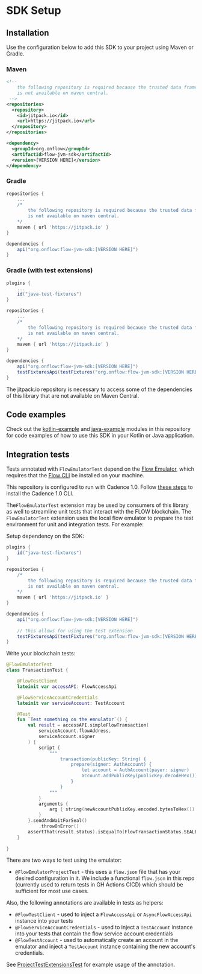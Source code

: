 # SDK Setup

## Installation

Use the configuration below to add this
SDK to your project using Maven or Gradle.

### Maven

```xml
<!--
    the following repository is required because the trusted data framework
    is not available on maven central.
 -->
<repositories>
  <repository>
    <id>jitpack.io</id>
    <url>https://jitpack.io</url>
  </repository>
</repositories>

<dependency>
  <groupId>org.onflow</groupId>
  <artifactId>flow-jvm-sdk</artifactId>
  <version>[VERSION HERE]</version>
</dependency>
```

### Gradle

```groovy
repositories {
    ...
    /*
        the following repository is required because the trusted data framework
        is not available on maven central.
    */
    maven { url 'https://jitpack.io' }
}

dependencies {
    api("org.onflow:flow-jvm-sdk:[VERSION HERE]")
}
```

### Gradle (with test extensions)

```groovy
plugins {
    ...
    id("java-test-fixtures")
}

repositories {
    ...
    /*
        the following repository is required because the trusted data framework
        is not available on maven central.
    */
    maven { url 'https://jitpack.io' }
}

dependencies {
    api("org.onflow:flow-jvm-sdk:[VERSION HERE]")
    testFixturesApi(testFixtures("org.onflow:flow-jvm-sdk:[VERSION HERE]"))
}
```

The jitpack.io repository is necessary to access some of the dependencies of this library that are not available on Maven Central.

## Code examples

Check out the [kotlin-example](../kotlin-example) and [java-example](../java-example) modules in this repository for code examples
of how to use this SDK in your Kotlin or Java application.

## Integration tests

Tests annotated with `FlowEmulatorTest` depend on the [Flow Emulator](https://github.com/onflow/flow-emulator), which requires that the [Flow CLI](https://github.com/onflow/flow-cli) be installed on your machine.

This repository is configured to run with Cadence 1.0. Follow [these steps](https://cadence-lang.org/docs/cadence-migration-guide#install-cadence-10-cli) to install the Cadence 1.0 CLI.

The`FlowEmulatorTest` extension may be used by consumers of this library as well to streamline unit tests that interact
with the FLOW blockchain. The `FlowEmulatorTest` extension uses the local flow emulator to prepare the test environment
for unit and integration tests. For example:

Setup dependency on the SDK:
```gradle
plugins {
    id("java-test-fixtures")
}

repositories {
    /*
        the following repository is required because the trusted data framework
        is not available on maven central.
    */
    maven { url 'https://jitpack.io' }
}

dependencies {
    api("org.onflow:flow-jvm-sdk:[VERSION HERE]")
    
    // this allows for using the test extension
    testFixturesApi(testFixtures("org.onflow:flow-jvm-sdk:[VERSION HERE]"))
}
```

Write your blockchain tests:
```kotlin
@FlowEmulatorTest
class TransactionTest {

    @FlowTestClient
    lateinit var accessAPI: FlowAccessApi

    @FlowServiceAccountCredentials
    lateinit var serviceAccount: TestAccount

    @Test
    fun `Test something on the emnulator`() {
        val result = accessAPI.simpleFlowTransaction(
            serviceAccount.flowAddress,
            serviceAccount.signer
        ) {
            script {
                """
                    transaction(publicKey: String) {
                        prepare(signer: AuthAccount) {
                            let account = AuthAccount(payer: signer)
                            account.addPublicKey(publicKey.decodeHex())
                        }
                    }
                """
            }
            arguments {
                arg { string(newAccountPublicKey.encoded.bytesToHex()) }
            }
        }.sendAndWaitForSeal()
            .throwOnError()
        assertThat(result.status).isEqualTo(FlowTransactionStatus.SEALED)
    }
    
}
```

There are two ways to test using the emulator:

- `@FlowEmulatorProjectTest` - this uses a `flow.json` file that has your desired configuration in it. We include a functional `flow.json` in this repo (currently used to return tests in GH Actions CICD) which should be sufficient for most use cases.

Also, the following annotations are available in tests as helpers:

- `@FlowTestClient` - used to inject a `FlowAccessApi` or `AsyncFlowAccessApi` instance into your tests
- `@FlowServiceAccountCredentials` - used to inject a `TestAccount` instance into your tests that contain
  the flow service account credentials
- `@FlowTestAccount` - used to automatically create an account in the emulator and inject a `TestAccount` instance
  containing the new account's credentials.

See [ProjectTestExtensionsTest](/../common/src/intTest/kotlin/org/onflow/flow/common/extensions/ProjectTestExtensionsTest.kt) for example usage of the annotation.